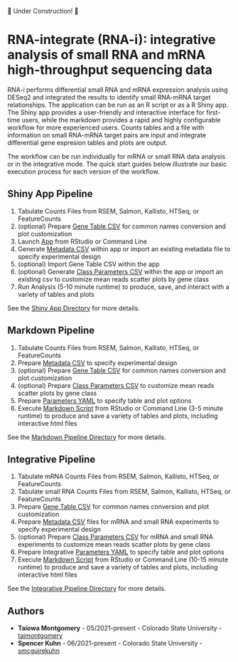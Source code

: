 :construction: Under Construction! :construction:

# RNA-integrate (RNA-i): integrative analysis of small RNA and mRNA high-throughput sequencing data

RNA-i performs differential small RNA and mRNA expression analysis using DESeq2 and integrated the results to identify small RNA-mRNA target relationships. The application can be run as an R script or as a R Shiny app. The Shiny app provides a user-friendly and interactive interface for first-time users, while the markdown provides a rapid and highly configurable workflow for more experienced users. Counts tables and a file with information on small RNA-mRNA target pairs are input and integrate differential gene expresion tables and plots are output. 

The workflow can be run individually for mRNA or small RNA data analysis or in the integrative mode. The quick start guides below illustrate our basic execution process for each version of the workflow. 

## Shiny App Pipeline

1. Tabulate Counts Files from RSEM, Salmon, Kallisto, HTSeq, or FeatureCounts
2. (optional) Prepare [Gene Table CSV](Shiny_App/template_gene_table.csv) for common names conversion and plot customization
3. Launch [App](Shiny_App/Montgomery_DESeq2_App.R) from RStudio or Command Line
4. Generate [Metadata CSV](Shiny_App/template_metadata.csv) within app or import an existing metadata file to specify experimental design
5. (optional) Import Gene Table CSV within the app
6. (optional) Generate [Class Parameters CSV](Shiny_App/template_class_parameters.csv) within the app or import an existing csv to customize mean reads scatter plots by gene class
7. Run Analysis (5-10 minute runtime) to produce, save, and interact with a variety of tables and plots

See the [Shiny App Directory](Shiny_App/) for more details.

## Markdown Pipeline
1. Tabulate Counts Files from RSEM, Salmon, Kallisto, HTSeq, or FeatureCounts
2. Prepare [Metadata CSV](Markdown_Pipeline/template_metadata.csv) to specify experimental design
3. (optional) Prepare [Gene Table CSV](Markdown_Pipeline/template_gene_table.csv) for common names conversion and plot customization
4. (optional) Prepare [Class Parameters CSV](Markdown_Pipeline/template_class_parameters.csv) to customize mean reads scatter plots by gene class
5. Prepare [Parameters YAML](Markdown_Pipeline/template_params.yml) to specify table and plot options
6. Execute [Markdown Script](Markdown_Pipeline/Montgomery_DESeq2_Pipeline.Rmd) from RStudio or Command Line (3-5 minute runtime) to produce and save a variety of tables and plots, including interactive html files

See the [Markdown Pipeline Directory](Markdown_Pipeline/) for more details.

## Integrative Pipeline
1. Tabulate mRNA Counts Files from RSEM, Salmon, Kallisto, HTSeq, or FeatureCounts
2. Tabulate small RNA Counts Files from RSEM, Salmon, Kallisto, HTSeq, or FeatureCounts
3. Prepare [Gene Table CSV](Integrative_Pipeline/template_gene_table.csv) for common names conversion and plot customization
4. Prepare [Metadata CSV](Integrative_Pipeline/template_metadata.csv) files for mRNA and small RNA experiments to specify experimental design
5. (optional) Prepare [Class Parameters CSV](Integrative_Pipeline/template_class_parameters.csv) for mRNA and small RNA experiments to customize mean reads scatter plots by gene class
6. Prepare Integrative [Parameters YAML](Integrative_Pipeline/template_int_params.yml) to specify table and plot options
7. Execute [Markdown Script](Integrative_Pipeline/RNA_Integrate.Rmd) from RStudio or Command Line (10-15 minute runtime) to produce and save a variety of tables and plots, including interactive html files

See the [Integrative Pipeline Directory](Integrative_Pipeline/) for more details.

## Authors

* **Taiowa Montgomery** - 05/2021-present - Colorado State University - [taimontgomery](https://github.com/taimontgomery)
* **Spencer Kuhn** - 06/2021-present - Colorado State University - [smcguirekuhn](https://github.com/smcguirekuhn)
